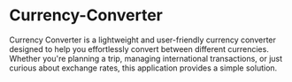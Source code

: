 # Currency-Converter
Currency Converter is a lightweight and user-friendly currency converter designed to help you effortlessly convert between different currencies. Whether you're planning a trip, managing international transactions, or just curious about exchange rates, this application provides a simple solution.
